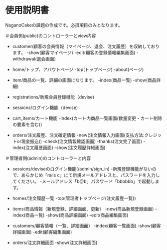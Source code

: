 # 使用説明書

NaganoCakeの課題の作成です。必須項目のみとなります。


＃会員側(public)のコントローラーとview内容

* customer/顧客の会員情報（マイページ、退会、注文履歴）を収納しております。
-show(顧客マイページ)
-edit(顧客の登録情報編集画面)
-withdrawal(退会画面)

* home/トップ、アバウトページ
-top(トップページ)
-about(ページ)

* item/商品の一覧、詳細の画面になります。
-index(商品一覧)
-show(商品詳細)

* registrations/新規会員登録機能（devise)

* sessions/ログイン機能（devise)

* cart_items/カート機能
-index(カート内商品一覧画面(数量変更・カート削除の要素を含む))

* orders/注文履歴、注文確定情報
-new(注文情報入力画面(支払方法:クレジットor現金振込))
-check(注文情報確認画面)
-thanks(注文完了画面)
-index(注文履歴画面)
-show(注文履歴詳細画面)


＃管理者側(admin)のコントローラーと内容

* sessions/deviseのログイン機能(/admin/sign_in)
-新規登録機能がないので、あらかじめ「rails c」にて新規メールアドレスと、パスワードを入力してください。
-メールアドレス「b＠b」パスワード「bbbbbb」で起動します。

* homes/注文履歴一覧
-top(管理者トップページ(注文履歴一覧))

* items/商品情報（新規登録、詳細画面、更新）
-new(商品新規登録画面)
-index(商品一覧)
-show(商品詳細画面)
-edit(商品編集画面)

* customers/顧客情報（一覧、詳細画面）
-index(顧客一覧画面)
-show(顧客詳細画面)
-edit(顧客編集画面)

* orders/注文詳細画面
-show(注文詳細画面)